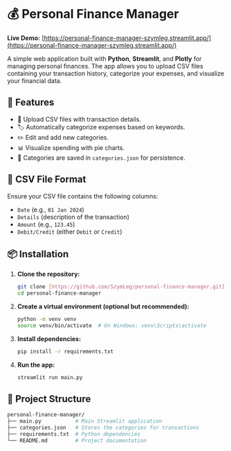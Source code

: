 # 💰 Personal Finance Manager

**Live Demo:** [https://personal-finance-manager-szymleg.streamlit.app/](https://personal-finance-manager-szymleg.streamlit.app/)

A simple web application built with **Python**, **Streamlit**, and **Plotly** for managing personal finances. The app allows you to upload CSV files containing your transaction history, categorize your expenses, and visualize your financial data.

## 🚀 Features

- 📁 Upload CSV files with transaction details.
- 🏷️ Automatically categorize expenses based on keywords.
- ✏️ Edit and add new categories.
- 📊 Visualize spending with pie charts.
- 💾 Categories are saved in `categories.json` for persistence.

## 📝 CSV File Format

Ensure your CSV file contains the following columns:
- `Date` (e.g., `01 Jan 2024`)
- `Details` (description of the transaction)
- `Amount` (e.g., `123.45`)
- `Debit/Credit` (either `Debit` or `Credit`)

## 📦 Installation

1.  **Clone the repository:**
    ```bash
    git clone [https://github.com/SzymLeg/personal-finance-manager.git](https://github.com/SzymLeg/personal-finance-manager.git)
    cd personal-finance-manager
    ```
2.  **Create a virtual environment (optional but recommended):**
    ```bash
    python -m venv venv
    source venv/bin/activate  # On Windows: venv\Scripts\activate
    ```
3.  **Install dependencies:**
    ```bash
    pip install -r requirements.txt
    ```
4.  **Run the app:**
    ```bash
    streamlit run main.py
    ```

## 📂 Project Structure

```bash
personal-finance-manager/
├── main.py           # Main Streamlit application
├── categories.json   # Stores the categories for transactions
├── requirements.txt  # Python dependencies
└── README.md         # Project documentation
